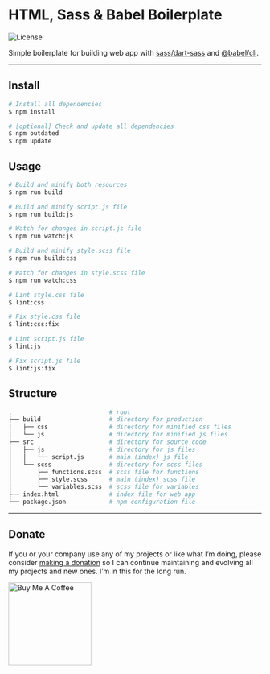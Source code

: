 # HTML, Sass & Babel Boilerplate

![License](https://img.shields.io/github/license/mypreview/html-boilerplate)

Simple boilerplate for building web app with [sass/dart-sass](https://www.npmjs.com/package/sass) and [@babel/cli](https://www.npmjs.com/package/babel-cli).

---

## Install

```bash
# Install all dependencies
$ npm install

# [optional] Check and update all dependencies
$ npm outdated
$ npm update
```

## Usage

```bash
# Build and minify both resources
$ npm run build

# Build and minify script.js file
$ npm run build:js

# Watch for changes in script.js file
$ npm run watch:js

# Build and minify style.scss file
$ npm run build:css

# Watch for changes in style.scss file
$ npm run watch:css

# Lint style.css file
$ lint:css

# Fix style.css file
$ lint:css:fix

# Lint script.js file
$ lint:js

# Fix script.js file
$ lint:js:fix
```

## Structure

```bash
.                           # root
├── build                   # directory for production
│   ├── css                 # directory for minified css files
│   └── js                  # directory for minified js files
├── src                     # directory for source code
│   ├── js                  # directory for js files
│   │   └── script.js       # main (index) js file
│   └── scss                # directory for scss files
│       ├── functions.scss  # scss file for functions
│       ├── style.scss      # main (index) scss file
│       └── variables.scss  # scss file for variables
├── index.html              # index file for web app
└── package.json            # npm configuration file
```

---

## Donate

If you or your company use any of my projects or like what I’m doing, please consider [making a donation](https://www.buymeacoffee.com/mahdiyazdani) so I can continue maintaining and evolving all my projects and new ones. I’m in this for the long run. 

<a href="https://www.buymeacoffee.com/mahdiyazdani" target="_blank"><img src="https://cdn.buymeacoffee.com/buttons/v2/default-yellow.png" alt="Buy Me A Coffee" width="165" /></a>
